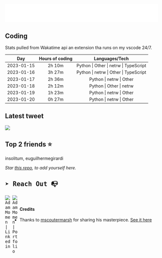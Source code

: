 
![test image size](/assets/welcome_message.gif)

## Coding
Stats pulled from Wakatime api an extension tha runs on my vscode 24/7.

|Day|Hours of coding|Languages/Tech|
|:-:|:-:|:-:|
|2023-01-15|2h 10m|Python &#124; Other &#124; netrw &#124; TypeScript|
|2023-01-16|3h 27m|Python &#124; netrw &#124; Other &#124; TypeScript|
|2023-01-17|2h 36m|Python &#124; netrw &#124; Other|
|2023-01-18|2h 12m|Python &#124; Other &#124; netrw|
|2023-01-19|1h 23m|Python &#124; netrw &#124; Other|
|2023-01-20|0h 27m|Python &#124; netrw &#124; Other|

## Latest tweet
[<img src="<tweet-image-url>" width="400">](<tweet-url>)

## Top 2 friends ⭐️
insolitum, euguilhermegirardi

*Star [this repo](https://github.com/AdamMomen/AdamMomen), to add yourself here.*


<samp>

## ➤ Reach Out :mailbox_with_no_mail:

>
  <a href="https://www.linkedin.com/in/adam-momen-99596275/">
     <img align="left" alt="Adam Momen | Linkedin" width="24px" src="./assets/Linkedin.svg" />
   </a>

   <a href="https://adammomen.com/">
     <img align="left" alt="Adam Momen | Portfolio" width="24px" src="./assets/web.svg" />
   </a>

</samp>

<br>

#### Credits
* Thanks to [mscoutermarsh](https://github.com/mscoutermarsh) for sharing his masterpiece. [See it here](https://github.com/mscoutermarsh/mscoutermarsh)